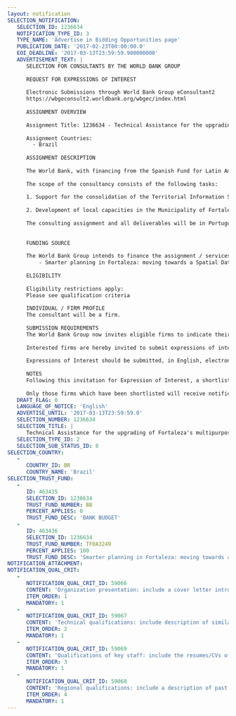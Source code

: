 ```yaml
---
layout: notification
SELECTION_NOTIFICATION: 
   SELECTION_ID: 1236634
   NOTIFICATION_TYPE_ID: 3
   TYPE_NAME: 'Advertise in Bidding Opportunities page'
   PUBLICATION_DATE: '2017-02-23T00:00:00.0'
   EOI_DEADLINE: '2017-03-13T23:59:59.900000000'
   ADVERTISEMENT_TEXT: |
      SELECTION FOR CONSULTANTS BY THE WORLD BANK GROUP
      
      REQUEST FOR EXPRESSIONS OF INTEREST
      
      Electronic Submissions through World Bank Group eConsultant2
      https://wbgeconsult2.worldbank.org/wbgec/index.html
      
      ASSIGNMENT OVERVIEW
      
      Assignment Title: 1236634 - Technical Assistance for the upgrading of Fortaleza's multipurpose cadaster and capacity building support(Brazil)
      
      Assignment Countries:
        - Brazil
      
      ASSIGNMENT DESCRIPTION
      
      The World Bank, with financing from the Spanish Fund for Latin America and the Caribbean (SFLAC), is seeking consultant services to support the improvement of Fortaleza's territorial information systems and provide capacity-building support to the Municipal Government of Fortaleza in issues related to multipurpose cadasters and spatial data infrastructure.
      
      The scope of the consultancy consists of the following tasks:
      
      1. Support for the consolidation of the Territorial Information System of Fortaleza (SITFor) for urban and environmental planning, including: (i) identification of the systems modules that need to be created and/or updated to improve the urban and environmental planning of the city of Fortaleza and definition of the technical and data requirements; and (ii) update of selected modules (e.g. public streets module), and collection, reconciliation and update of information in the database. 
      
      2. Development of local capacities in the Municipality of Fortaleza, including (i) organization of technical workshops for local staff on topics such as Geographic database - PostgreSQL / PostGIS, Ruby programming language, QGIS and AutoCad Map; and (ii) training related to the development, implementation and management of Multi-Purpose Cadasters and Spatial Data Systems for urban and environmental planning.
      
      The consulting assignment and all deliverables will be in Portuguese.
      
      
      FUNDING SOURCE
      
      The World Bank Group intends to finance the assignment / services described below under the following:
          - Smarter planning in Fortaleza: moving towards a Spatial Data Infrastructure
      
      ELIGIBILITY
      
      Eligibility restrictions apply:
      Please see qualification criteria
      
      INDIVIDUAL / FIRM PROFILE
      The consultant will be a firm. 
      
      SUBMISSION REQUIREMENTS
      The World Bank Group now invites eligible firms to indicate their interest in providing the services.  Interested firms must provide information indicating that they are qualified to perform the services (brochures, description of similar assignments, experience in similar conditions, availability of appropriate skills among staff, etc. for firms; CV and cover letter for individuals).  Please note that the total size of all attachments should be less than 5MB.  Consultants may associate to enhance their qualifications.
      
      Interested firms are hereby invited to submit expressions of interest.
      
      Expressions of Interest should be submitted, in English, electronically through World Bank Group eConsultant2 (https://wbgeconsult2.worldbank.org/wbgec/index.html)
      
      NOTES
      Following this invitation for Expression of Interest, a shortlist of qualified firms will be formally invited to submit proposals. Shortlisting and selection will be subject to the availability of funding.
      
      Only those firms which have been shortlisted will receive notification. No debrief will be provided to firms which have not been shortlisted.
   DRAFT_FLAG: 0
   LANGUAGE_OF_NOTICE: 'English'
   ADVERTISE_UNTIL: '2017-03-13T23:59:59.0'
   SELECTION_NUMBER: 1236634
   SELECTION_TITLE: |
      Technical Assistance for the upgrading of Fortaleza's multipurpose cadaster and capacity building support(Brazil)
   SELECTION_TYPE_ID: 2
   SELECTION_SUB_STATUS_ID: 8
SELECTION_COUNTRY: 
   - 
      COUNTRY_ID: BR
      COUNTRY_NAME: 'Brazil'
SELECTION_TRUST_FUND: 
   - 
      ID: 463435
      SELECTION_ID: 1236634
      TRUST_FUND_NUMBER: BB
      PERCENT_APPLIES: 0
      TRUST_FUND_DESC: 'BANK BUDGET'
   - 
      ID: 463436
      SELECTION_ID: 1236634
      TRUST_FUND_NUMBER: TF0A3249
      PERCENT_APPLIES: 100
      TRUST_FUND_DESC: 'Smarter planning in Fortaleza: moving towards a Spatial Data Infrastructure'
NOTIFICATION_ATTACHMENT: 
NOTIFICATION_QUAL_CRIT: 
   - 
      NOTIFICATION_QUAL_CRIT_ID: 59066
      CONTENT: 'Organization presentation: include a cover letter introducing your firm/institution including information on core business and years in business, and capacity to deliver requested services in Brazil (2 pages maximum)'
      ITEM_ORDER: 1
      MANDATORY: 1
   - 
      NOTIFICATION_QUAL_CRIT_ID: 59067
      CONTENT: 'Technical qualifications: include description of similar assignments related to: (1) development and improvement of cadasters and other territorial information systems; (2) capacity building activities related to territorial  and geographic information systems; and (3) other technical areas deemed relevant to this technical assignment (0.5 pages per project maximum)'
      ITEM_ORDER: 2
      MANDATORY: 1
   - 
      NOTIFICATION_QUAL_CRIT_ID: 59069
      CONTENT: 'Qualifications of key staff: include the resumes/CVs of professional staff holding relevant technical experience and language skills (fluency in Portuguese required) (1 page maximum per key staff).'
      ITEM_ORDER: 3
      MANDATORY: 1
   - 
      NOTIFICATION_QUAL_CRIT_ID: 59068
      CONTENT: 'Regional qualifications: include a description of past and present similar projects in Brazil and other Latin American countries (0.5 pages per project maximum; project must be grouped according to category).'
      ITEM_ORDER: 4
      MANDATORY: 1
---
```

